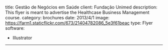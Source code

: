 title: Gestão de Negócios em Saúde
client: Fundação Unimed
description: This flyer is meant to advertise the Healthcase Business Management course.
category: brochures
date: 2013/4/1
image: https://farm1.staticflickr.com/673/21404782086_5e3f61beac
type: Flyer
software:
- Illustrator
---
